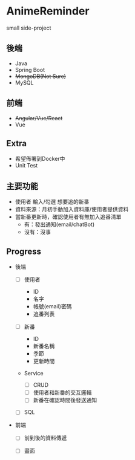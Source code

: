 # AnimeReminder
small side-project

## 後端

* Java
* Spring Boot
* ~~MongoDB(Not Sure)~~
* MySQL

## 前端

* ~~Angular/Vue/React~~
* Vue

## Extra

* 希望佈署到Docker中
* Unit Test

## 主要功能

* 使用者 輸入/勾選 想要追的新番
* 資料來源：月初手動加入資料庫/使用者提供資料
* 當新番更新時，確認使用者有無加入追番清單
  * 有：發出通知(email/chatBot)
  * 沒有：沒事

## Progress

* 後端
  - [ ] 使用者
    
    * ID
    * 名字
    * 帳號(email)密碼
    * 追番列表

  - [ ] 新番
    
    * ID
    * 新番名稱
    * 季節
    * 更新時間

  * Service

    - [ ] CRUD
    - [ ] 使用者和新番的交互邏輯
    - [ ] 新番在確認時間後發送通知

  - [ ] SQL

  

* 前端
    
    - [ ] 前到後的資料傳遞
    - [ ] 畫面

